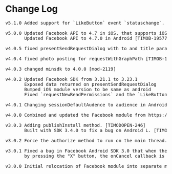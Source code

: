 # Change Log
<pre>
v5.1.0 Added support for `LikeButton` event `statuschange`. [MOD-2241]

v5.0.0 Updated Facebook API to 4.7 in iOS, that supports iOS9 [TIMOB-19383]
	   Updated Facebook API to 4.7.0 in Android [TIMOB-19577]

v4.0.5 fixed presentSendRequestDialog with to and title params [MOD-2126]

v4.0.4 fixed photo posting for requestWithGraphPath [TIMOB-18916]

v4.0.3 changed minsdk to 4.0.0 [mod-2119]

v4.0.2 Updated Facebook SDK from 3.21.1 to 3.23.1
       Exposed data returned on presentSendRequestDialog
       Bumped iOS module version to be same as android
	   Fixed `requestNewReadPermissions` and the `LikeButton` in Android [MOD-2105]

v4.0.1 Changing sessionDefaultAudence to audience in Android [MOD-2107]

v4.0.0 Combined and updated the Facebook module from https://github.com/mokesmokes/titanium-android-facebook/ and https://github.com/mokesmokes/titanium-ios-facebook

v3.0.3 Adding publishInstall method. [TIMODOPEN-246]
       Built with SDK 3.4.0 to fix a bug on Android L. [TIMOB-17478]

v3.0.2 Force the authorize method to run on the main thread. [TIMOB-15770]

v3.0.1 Fixed a bug in Facebook Android SDK 3.0 that when the user cancels the login
       by pressing the "X" button, the onCancel callback is not invoked. [TIMOB-13738]

v3.0.0 Initial relocation of Facebook module into separate module